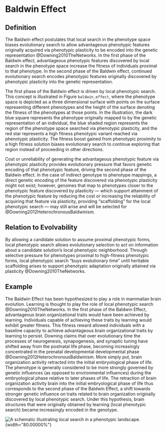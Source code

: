 Baldwin Effect
==============

Definition
----------

The Baldwin effect postulates that local search in the phenotype space biases evolutionary search to allow advantageous phenotypic features originally acquired via phenotypic plasticity to be encoded into the genetic representation @Downing2010TheNetworks.
In the first phase of the Baldwin effect, advantageous phenotypic features discovered by local search in the phenotype space increase the fitness of individuals proximal to that phenotype.
In the second phase of the Baldwin effect, continued evolutionary search encodes phenotypic features originally discovered by phenotypic plasticity into the genetic representation.

The first phase of the Baldwin effect is driven by local phenotypic search.
This concept is illustrated in Figure `baldwin_effect`, where the phenotype space is depicted as a three dimensional surface with points on the surface representing different phenotypes and the height of the surface denoting the fitness of the phenotypes at those points.
In the illustration, the dark blue square represents the phenotype originally mapped to by the genetic representation of an individual, the blue shaded region represents the region of the phenotype space searched via phenotypic plasticity, and the red star represents a high fitness phenotypic variant reached via phenotypic plasticity.
The fitness boost gained from phenotypic proximity to a high fitness solution biases evolutionary search to continue exploring that region instead of proceeding in other directions.

Cost or unreliability of generating the advantageous phenotypic feature via phenotypic plasticity provides evolutionary pressure that favors genetic encoding of that phenotypic feature, driving the second phase of the Baldwin effect.
In the case of indirect genotype to phenotype mappings, a direct genetic encoding of the feature discovered via phenotypic plasticity might not exist; however, genomes that map to phenotypes closer to the phenotypic feature discovered by plasticity — which support attainment of the phenotypic feature by reducing the cost or increasing the reliability of acquiring that feature via plasticity, providing “scaffolding” for the local phenotypic search — may still arise and will be selected for @Downing2012HeterochronousBaldwinism.

Relation to Evolvability
------------------------

By allowing a candidate solution to assume proximal phenotypic forms, local phenotypic search allows evolutionary selection to act on information about a candidate solution’s local phenotypic neighborhood.
Through selective pressure for phenotypes proximal to high-fitness phenotypic forms, local phenotypic search “buys evolutionary time” until heritable scaffolding arises to support phenotypic adaptation originally attained via plasticity @Downing2010TheNetworks.

Example
-------

The Baldwin Effect has been hypothesized to play a role in mammalian brain evolution.
Learning is thought to play the role of local phenotypic search @Downing2010TheNetworks.
In the first phase of the Baldwin Effect, advantageous brain organizational traits would have been achieved by learning.
Individuals capable of achieving these traits by learning would exhibit greater fitness.
This fitness reward allowed individuals with a baseline capacity to achieve advantageous brain organizational traits by learning to persist.
Downing claims that over evolutionary time the processes of neurogenesis, synapogenesis, and synaptic tuning have shifted away from the postnatal life phase, becoming increasingly concentrated in the prenatal developmental developmental phase @Downing2012HeterochronousBaldwinism.
More simply put, brain organization activity retracted into the initial embryological phase of life.
The phenotype is generally considered to be more strongly governed by genetic influences (as opposed to environmental influences) during the embryological phase relative to later phases of life.
The retraction of brain organization activity brain into the initial embryological phase of life thus corresponds to the second phase of the Baldwin Effect, a shift towards stronger genetic influence on traits related to brain organization originally discovered by local phenotypic search.
Under this hypothesis, brain structures that were originally obtained by learning (local phenotypic search) became increasingly encoded in the genotype.

![A schematic illustrating local search in a phenotypic landscape.<span data-label="fig:baldwin_effect"></span>](img/baldwin_effect){width="80.00000%"}
